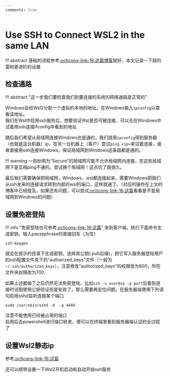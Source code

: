 ```yaml
---
comments: true
---
```

# Use SSH to Connect WSL2 in the same LAN
!!! abstract 
    基础的流程参考[:octicons-link-16:这篇博客](https://blog.csdn.net/qq_24211837/article/details/117386077)就好，本文记录一下踩的雷和更进阶的设置

## 检查通路

!!! abstract "这一步我们要检查我们到要连接的系统的网络通路是正常的"


Windows会给Wsl2分配一个虚拟的本地的地址，在Windows输入`ipconfig`以查看该地址。  
我们在Wsl中启用ssh服务后，想要验证Wsl是否可被连接，可以先在Windows中试着用ssh连接ifconfig中看到的地址

随后我们希望从局域网连接Windows也是通的，我们就用`ipconfig`得到服务器（也就是这台机器）ip，在另一台机器上（客户）尝试`ping <ip>`来试着连接，或者直接用ssh连接Windows，保证局域网到Windows这条路都是通的。 

!!! warning
    一些标明为“Secure”的局域网可能不允许局域网内连接，在这些局域网下是互相ping不通的，尝试换个局域网！这点坑了我很久。

最后我们需要确保把局域网，Windows，wsl都连接起来，需要Windows把我们从ssh发来的连接请求转到内部的wsl的端口，这样就通了。（对应的操作在上文的博客中已经提及，如果还有问题，可以尝试[:octicons-link-16:这篇](https://cloud.tencent.com/developer/article/1420930)看看是不是局域网到Windows的问题）

## 设置免密登陆
 
!!! info "免密登陆也可参考[:octicons-link-16:这篇](https://stormckey.github.io/Blog/docker_minisql/#3sshvscode)"
来到客户端，执行下面命令生成密钥，输入passephrase时直接回车（为空）

```
ssh-keygen
```

就会在提示的目录下生成密钥，选择其公钥(.pub后缀)，把它写入服务器登陆用户的ssh配置文件夹下的“authorized_keys"文件（一般为`~/.ssh/authorized_keys`），注意修改"authorized_keys"的权限改为600，所在文件夹权限改为700.

如果上述都做了之后仍然无法免密登陆，比如`ssh -v user@ip -p port`后看到连接时试图使用公钥验证但是失败了，那么需要再定位问题。在服务器端使用下列语句启用sshd监听连接某个端口
```
sudo /usr/sbin/sshd -d  -p 4444
```
注意不能使用已经被占用的端口  
启用后去powershell进行端口转发，便可以在终端里看到服务器端认证的全过程了

## 设置Wsl2静态ip

参考[:octicons-link-16:这篇](https://blog.csdn.net/weixin_41301508/article/details/108939520)

还可以顺带设置一下Wsl2开机启动和自动开始ssh服务



